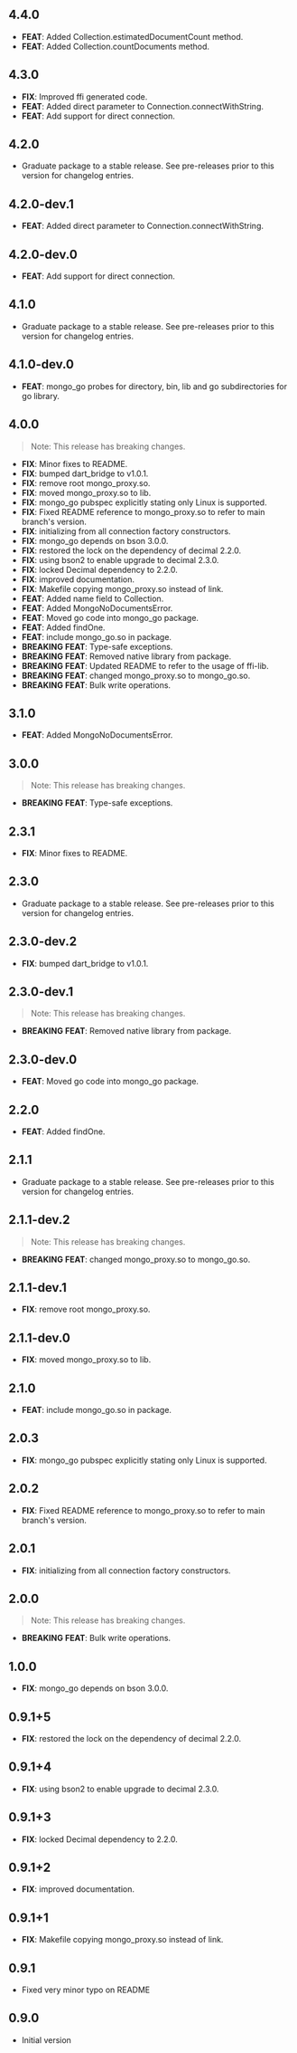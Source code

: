 ## 4.4.0

 - **FEAT**: Added Collection.estimatedDocumentCount method.
 - **FEAT**: Added Collection.countDocuments method.

## 4.3.0

 - **FIX**: Improved ffi generated code.
 - **FEAT**: Added direct parameter to Connection.connectWithString.
 - **FEAT**: Add support for direct connection.

## 4.2.0

 - Graduate package to a stable release. See pre-releases prior to this version for changelog entries.

## 4.2.0-dev.1

 - **FEAT**: Added direct parameter to Connection.connectWithString.

## 4.2.0-dev.0

 - **FEAT**: Add support for direct connection.

## 4.1.0

 - Graduate package to a stable release. See pre-releases prior to this version for changelog entries.

## 4.1.0-dev.0

 - **FEAT**: mongo_go probes for <cwd> directory, bin, lib and go subdirectories for go library.

## 4.0.0

> Note: This release has breaking changes.

 - **FIX**: Minor fixes to README.
 - **FIX**: bumped dart_bridge to v1.0.1.
 - **FIX**: remove root mongo_proxy.so.
 - **FIX**: moved mongo_proxy.so to lib.
 - **FIX**: mongo_go pubspec explicitly stating only Linux is supported.
 - **FIX**: Fixed README reference to mongo_proxy.so to refer to main branch's version.
 - **FIX**: initializing from all connection factory constructors.
 - **FIX**: mongo_go depends on bson 3.0.0.
 - **FIX**: restored the lock on the dependency of decimal 2.2.0.
 - **FIX**: using bson2 to enable upgrade to decimal 2.3.0.
 - **FIX**: locked Decimal dependency to 2.2.0.
 - **FIX**: improved documentation.
 - **FIX**: Makefile copying mongo_proxy.so instead of link.
 - **FEAT**: Added name field to Collection.
 - **FEAT**: Added MongoNoDocumentsError.
 - **FEAT**: Moved go code into mongo_go package.
 - **FEAT**: Added findOne.
 - **FEAT**: include mongo_go.so in package.
 - **BREAKING** **FEAT**: Type-safe exceptions.
 - **BREAKING** **FEAT**: Removed native library from package.
 - **BREAKING** **FEAT**: Updated README to refer to the usage of ffi-lib.
 - **BREAKING** **FEAT**: changed mongo_proxy.so to mongo_go.so.
 - **BREAKING** **FEAT**: Bulk write operations.

## 3.1.0

 - **FEAT**: Added MongoNoDocumentsError.

## 3.0.0

> Note: This release has breaking changes.

 - **BREAKING** **FEAT**: Type-safe exceptions.

## 2.3.1

 - **FIX**: Minor fixes to README.

## 2.3.0

 - Graduate package to a stable release. See pre-releases prior to this version for changelog entries.

## 2.3.0-dev.2

 - **FIX**: bumped dart_bridge to v1.0.1.

## 2.3.0-dev.1

> Note: This release has breaking changes.

 - **BREAKING** **FEAT**: Removed native library from package.

## 2.3.0-dev.0

 - **FEAT**: Moved go code into mongo_go package.

## 2.2.0

 - **FEAT**: Added findOne.

## 2.1.1

 - Graduate package to a stable release. See pre-releases prior to this version for changelog entries.

## 2.1.1-dev.2

> Note: This release has breaking changes.

 - **BREAKING** **FEAT**: changed mongo_proxy.so to mongo_go.so.

## 2.1.1-dev.1

 - **FIX**: remove root mongo_proxy.so.

## 2.1.1-dev.0

 - **FIX**: moved mongo_proxy.so to lib.

## 2.1.0

 - **FEAT**: include mongo_go.so in package.

## 2.0.3

 - **FIX**: mongo_go pubspec explicitly stating only Linux is supported.

## 2.0.2

 - **FIX**: Fixed README reference to mongo_proxy.so to refer to main branch's version.

## 2.0.1

 - **FIX**: initializing from all connection factory constructors.

## 2.0.0

> Note: This release has breaking changes.

 - **BREAKING** **FEAT**: Bulk write operations.

## 1.0.0

 - **FIX**: mongo_go depends on bson 3.0.0.

## 0.9.1+5

 - **FIX**: restored the lock on the dependency of decimal 2.2.0.

## 0.9.1+4

 - **FIX**: using bson2 to enable upgrade to decimal 2.3.0.

## 0.9.1+3

 - **FIX**: locked Decimal dependency to 2.2.0.

## 0.9.1+2

 - **FIX**: improved documentation.

## 0.9.1+1

 - **FIX**: Makefile copying mongo_proxy.so instead of link.

## 0.9.1

- Fixed very minor typo on README


## 0.9.0

- Initial version


